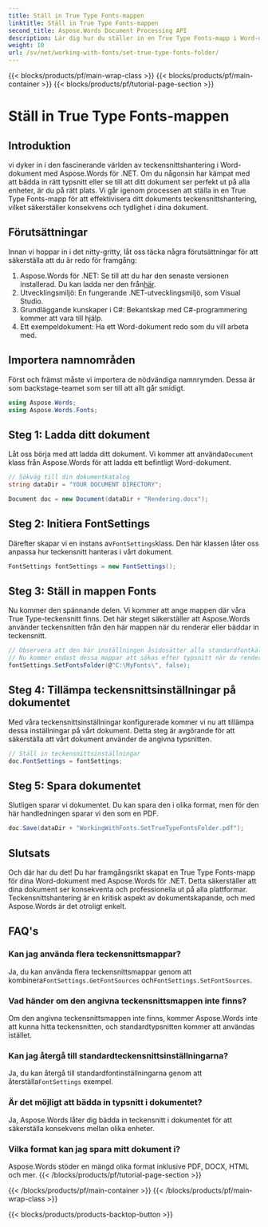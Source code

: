 ```yaml
---
title: Ställ in True Type Fonts-mappen
linktitle: Ställ in True Type Fonts-mappen
second_title: Aspose.Words Document Processing API
description: Lär dig hur du ställer in en True Type Fonts-mapp i Word-dokument med Aspose.Words för .NET. Följ vår detaljerade, steg-för-steg-guide för att säkerställa konsekvent teckensnittshantering.
weight: 10
url: /sv/net/working-with-fonts/set-true-type-fonts-folder/
---
```


{{< blocks/products/pf/main-wrap-class >}}
{{< blocks/products/pf/main-container >}}
{{< blocks/products/pf/tutorial-page-section >}}

# Ställ in True Type Fonts-mappen

## Introduktion

vi dyker in i den fascinerande världen av teckensnittshantering i Word-dokument med Aspose.Words för .NET. Om du någonsin har kämpat med att bädda in rätt typsnitt eller se till att ditt dokument ser perfekt ut på alla enheter, är du på rätt plats. Vi går igenom processen att ställa in en True Type Fonts-mapp för att effektivisera ditt dokuments teckensnittshantering, vilket säkerställer konsekvens och tydlighet i dina dokument.

## Förutsättningar

Innan vi hoppar in i det nitty-gritty, låt oss täcka några förutsättningar för att säkerställa att du är redo för framgång:

1.  Aspose.Words för .NET: Se till att du har den senaste versionen installerad. Du kan ladda ner den från[här](https://releases.aspose.com/words/net/).
2. Utvecklingsmiljö: En fungerande .NET-utvecklingsmiljö, som Visual Studio.
3. Grundläggande kunskaper i C#: Bekantskap med C#-programmering kommer att vara till hjälp.
4. Ett exempeldokument: Ha ett Word-dokument redo som du vill arbeta med.

## Importera namnområden

Först och främst måste vi importera de nödvändiga namnrymden. Dessa är som backstage-teamet som ser till att allt går smidigt.

```csharp
using Aspose.Words;
using Aspose.Words.Fonts;
```

## Steg 1: Ladda ditt dokument

 Låt oss börja med att ladda ditt dokument. Vi kommer att använda`Document` klass från Aspose.Words för att ladda ett befintligt Word-dokument.

```csharp
// Sökväg till din dokumentkatalog
string dataDir = "YOUR DOCUMENT DIRECTORY";

Document doc = new Document(dataDir + "Rendering.docx");
```

## Steg 2: Initiera FontSettings

 Därefter skapar vi en instans av`FontSettings`klass. Den här klassen låter oss anpassa hur teckensnitt hanteras i vårt dokument.

```csharp
FontSettings fontSettings = new FontSettings();
```

## Steg 3: Ställ in mappen Fonts

Nu kommer den spännande delen. Vi kommer att ange mappen där våra True Type-teckensnitt finns. Det här steget säkerställer att Aspose.Words använder teckensnitten från den här mappen när du renderar eller bäddar in teckensnitt.

```csharp
// Observera att den här inställningen åsidosätter alla standardfontkällor som söks efter som standard.
// Nu kommer endast dessa mappar att sökas efter typsnitt när du renderar eller bäddar in typsnitt.
fontSettings.SetFontsFolder(@"C:\MyFonts\", false);
```

## Steg 4: Tillämpa teckensnittsinställningar på dokumentet

Med våra teckensnittsinställningar konfigurerade kommer vi nu att tillämpa dessa inställningar på vårt dokument. Detta steg är avgörande för att säkerställa att vårt dokument använder de angivna typsnitten.

```csharp
// Ställ in teckensnittsinställningar
doc.FontSettings = fontSettings;
```

## Steg 5: Spara dokumentet

Slutligen sparar vi dokumentet. Du kan spara den i olika format, men för den här handledningen sparar vi den som en PDF.

```csharp
doc.Save(dataDir + "WorkingWithFonts.SetTrueTypeFontsFolder.pdf");
```

## Slutsats

Och där har du det! Du har framgångsrikt skapat en True Type Fonts-mapp för dina Word-dokument med Aspose.Words för .NET. Detta säkerställer att dina dokument ser konsekventa och professionella ut på alla plattformar. Teckensnittshantering är en kritisk aspekt av dokumentskapande, och med Aspose.Words är det otroligt enkelt.

## FAQ's

### Kan jag använda flera teckensnittsmappar?
 Ja, du kan använda flera teckensnittsmappar genom att kombinera`FontSettings.GetFontSources` och`FontSettings.SetFontSources`.

### Vad händer om den angivna teckensnittsmappen inte finns?
Om den angivna teckensnittsmappen inte finns, kommer Aspose.Words inte att kunna hitta teckensnitten, och standardtypsnitten kommer att användas istället.

### Kan jag återgå till standardteckensnittsinställningarna?
 Ja, du kan återgå till standardfontinställningarna genom att återställa`FontSettings` exempel.

### Är det möjligt att bädda in typsnitt i dokumentet?
Ja, Aspose.Words låter dig bädda in teckensnitt i dokumentet för att säkerställa konsekvens mellan olika enheter.

### Vilka format kan jag spara mitt dokument i?
Aspose.Words stöder en mängd olika format inklusive PDF, DOCX, HTML och mer.
{{< /blocks/products/pf/tutorial-page-section >}}

{{< /blocks/products/pf/main-container >}}
{{< /blocks/products/pf/main-wrap-class >}}

{{< blocks/products/products-backtop-button >}}
